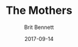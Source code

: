 ---
title: The Mothers
book: the-mothers
author: Brit Bennett
kindle: false
date: 2017-09-14
tags: posts
---